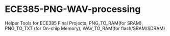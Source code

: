 # ECE385-PNG-WAV-processing
Helper Tools for ECE385 Final Projects, PNG_TO_RAM(for SRAM), PNG_TO_TXT (for On-chip Memory), WAV_TO_RAM(for flash/SRAM/SDRAM)
